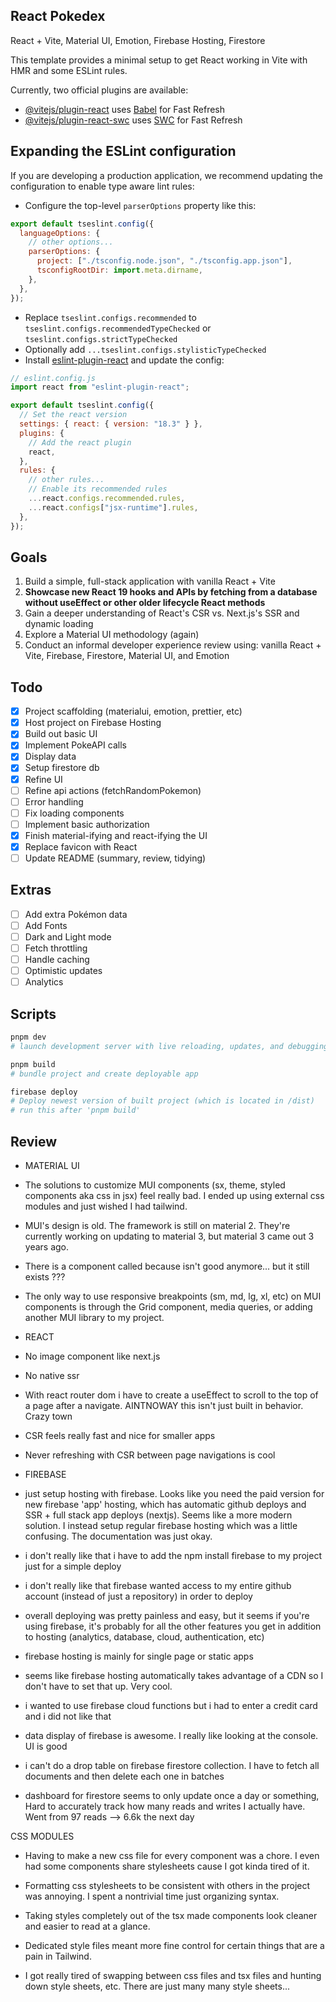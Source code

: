 ## React Pokedex

React + Vite, Material UI, Emotion, Firebase Hosting, Firestore

This template provides a minimal setup to get React working in Vite with HMR and some ESLint rules.

Currently, two official plugins are available:

- [@vitejs/plugin-react](https://github.com/vitejs/vite-plugin-react/blob/main/packages/plugin-react/README.md) uses [Babel](https://babeljs.io/) for Fast Refresh
- [@vitejs/plugin-react-swc](https://github.com/vitejs/vite-plugin-react-swc) uses [SWC](https://swc.rs/) for Fast Refresh

## Expanding the ESLint configuration

If you are developing a production application, we recommend updating the configuration to enable type aware lint rules:

- Configure the top-level `parserOptions` property like this:

```js
export default tseslint.config({
  languageOptions: {
    // other options...
    parserOptions: {
      project: ["./tsconfig.node.json", "./tsconfig.app.json"],
      tsconfigRootDir: import.meta.dirname,
    },
  },
});
```

- Replace `tseslint.configs.recommended` to `tseslint.configs.recommendedTypeChecked` or `tseslint.configs.strictTypeChecked`
- Optionally add `...tseslint.configs.stylisticTypeChecked`
- Install [eslint-plugin-react](https://github.com/jsx-eslint/eslint-plugin-react) and update the config:

```js
// eslint.config.js
import react from "eslint-plugin-react";

export default tseslint.config({
  // Set the react version
  settings: { react: { version: "18.3" } },
  plugins: {
    // Add the react plugin
    react,
  },
  rules: {
    // other rules...
    // Enable its recommended rules
    ...react.configs.recommended.rules,
    ...react.configs["jsx-runtime"].rules,
  },
});
```

## Goals

1. Build a simple, full-stack application with vanilla React + Vite
2. **Showcase new React 19 hooks and APIs by fetching from a database without useEffect or other older lifecycle React methods**
3. Gain a deeper understanding of React's CSR vs. Next.js's SSR and dynamic loading
4. Explore a Material UI methodology (again)
5. Conduct an informal developer experience review using: vanilla React + Vite, Firebase, Firestore, Material UI, and Emotion

## Todo

- [x] Project scaffolding (materialui, emotion, prettier, etc)
- [x] Host project on Firebase Hosting
- [x] Build out basic UI
- [x] Implement PokeAPI calls
- [x] Display data
- [x] Setup firestore db
- [x] Refine UI
- [ ] Refine api actions (fetchRandomPokemon)
- [ ] Error handling
- [ ] Fix loading components
- [ ] Implement basic authorization
- [x] Finish material-ifying and react-ifying the UI
- [x] Replace favicon with React
- [ ] Update README (summary, review, tidying)

## Extras

- [ ] Add extra Pokémon data
- [ ] Add Fonts
- [ ] Dark and Light mode
- [ ] Fetch throttling
- [ ] Handle caching
- [ ] Optimistic updates
- [ ] Analytics

## Scripts

```bash
pnpm dev
# launch development server with live reloading, updates, and debugging.

pnpm build
# bundle project and create deployable app

firebase deploy
# Deploy newest version of built project (which is located in /dist)
# run this after 'pnpm build'
```

## Review

- MATERIAL UI

- The solutions to customize MUI components (sx, theme, styled components aka css in jsx) feel really bad. I ended up using external css modules and just wished I had tailwind.

- MUI's design is old. The framework is still on material 2. They're currently working on updating to material 3, but material 3 came out 3 years ago.

- There is a component called <grid2> because <grid> isn't good anymore... but it still exists ???

- The only way to use responsive breakpoints (sm, md, lg, xl, etc) on MUI components is through the Grid component, media queries, or adding another MUI library to my project.

- REACT

- No image component like next.js

- No native ssr

- With react router dom i have to create a useEffect to scroll to the top of a page after a navigate. AINTNOWAY this isn't just built in behavior. Crazy town

- CSR feels really fast and nice for smaller apps

- Never refreshing with CSR between page navigations is cool

- FIREBASE

- just setup hosting with firebase. Looks like you need the paid version for new firebase 'app' hosting, which has automatic github deploys and SSR + full stack app deploys (nextjs). Seems like a more modern solution. I instead setup regular firebase hosting which was a little confusing. The documentation was just okay.

- i don't really like that i have to add the npm install firebase to my project just for a simple deploy

- i don't really like that firebase wanted access to my entire github account (instead of just a repository) in order to deploy

- overall deploying was pretty painless and easy, but it seems if you're using firebase, it's probably for all the other features you get in addition to hosting (analytics, database, cloud, authentication, etc)

- firebase hosting is mainly for single page or static apps

- seems like firebase hosting automatically takes advantage of a CDN so I don't have to set that up. Very cool.

- i wanted to use firebase cloud functions but i had to enter a credit card and i did not like that

- data display of firebase is awesome. I really like looking at the console. UI is good

- i can't do a drop table on firebase firestore collection. I have to fetch all documents and then delete each one in batches

- dashboard for firestore seems to only update once a day or something, Hard to accurately track how many reads and writes I actually have. Went from 97 reads --> 6.6k the next day

CSS MODULES

- Having to make a new css file for every component was a chore. I even had some components share stylesheets cause I got kinda tired of it.

- Formatting css stylesheets to be consistent with others in the project was annoying. I spent a nontrivial time just organizing syntax.

- Taking styles completely out of the tsx made components look cleaner and easier to read at a glance.

- Dedicated style files meant more fine control for certain things that are a pain in Tailwind.

- I got really tired of swapping between css files and tsx files and hunting down style sheets, etc. There are just many many style sheets...
